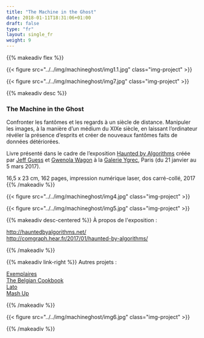 ```yaml
---
title: "The Machine in the Ghost"
date: 2018-01-11T18:31:06+01:00
draft: false
type: "fr"
layout: single_fr
weight: 9
---
```


{{% makeadiv flex %}}

{{< figure src="../../img/machineghost/img1.1.jpg" class="img-project" >}}

{{< figure src="../../img/machineghost/img7.jpg" class="img-project" >}}

{{% makeadiv desc %}}
### The Machine in the Ghost

Confronter les fantômes et les regards à un siècle de distance. Manipuler les images, à la manière d’un médium du XIXe siècle, en laissant l’ordinateur révéler la présence d’esprits et créer de nouveaux fantômes faits de données détériorées. 

Livre présenté dans le cadre de l’exposition [Haunted by Algorithms](http://hauntedbyalgorithms.net/) créée par [Jeff Guess](http://www.guess.fr/) et [Gwenola Wagon](http://www.gwenolawagon.com/) à la [Galerie Ygrec](http://www.ensapc.fr/fr/ygrec/galerie), Paris (du 21 janvier au 5 mars 2017).

16,5 x 23 cm, 162 pages, impression numérique laser, dos carré-collé, 2017
{{% /makeadiv %}}

{{< figure src="../../img/machineghost/img4.jpg" class="img-project" >}}

{{< figure src="../../img/machineghost/img5.jpg" class="img-project" >}}

{{% makeadiv desc-centered %}}
À propos de l'exposition :

http://hauntedbyalgorithms.net/  
http://comgraph.hear.fr/2017/01/haunted-by-algorithms/

{{% /makeadiv %}}

{{% makeadiv link-right %}}
Autres projets :

[Exemplaires](http://www.carolinesorin.com/projects_fr/exemplaires)  
[The Belgian Cookbook](http://www.carolinesorin.com/projects_fr/belgian)  
[Lato](http://www.carolinesorin.com/projects_fr/lato)  
[Mash Up](http://www.carolinesorin.com/projects_fr/archi)  

{{% /makeadiv %}}

{{< figure src="../../img/machineghost/img6.jpg" class="img-project" >}}

{{% /makeadiv %}}